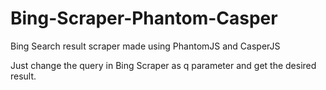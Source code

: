 # Bing-Scraper-Phantom-Casper
Bing Search result scraper made using PhantomJS and CasperJS

Just change the query in Bing Scraper as q parameter and get the desired result.
